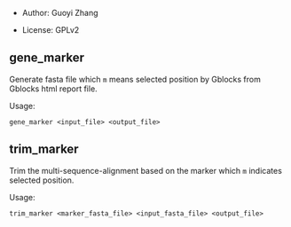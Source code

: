 
- Author: Guoyi Zhang

- License: GPLv2

## gene_marker

Generate fasta file which `m` means selected position by Gblocks from Gblocks html report file.

Usage:

```
gene_marker <input_file> <output_file>
```

## trim_marker

Trim the multi-sequence-alignment based on the marker which `m` indicates selected position.

Usage:

```
trim_marker <marker_fasta_file> <input_fasta_file> <output_file>
```
